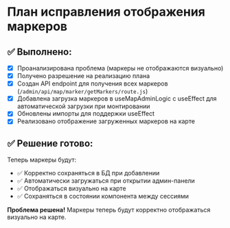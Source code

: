 # План исправления отображения маркеров

## ✅ Выполнено:
- [x] Проанализирована проблема (маркеры не отображаются визуально)
- [x] Получено разрешение на реализацию плана
- [x] Создан API endpoint для получения всех маркеров (`/admin/api/map/marker/getMarkers/route.js`)
- [x] Добавлена загрузка маркеров в useMapAdminLogic с useEffect для автоматической загрузки при монтировании
- [x] Обновлены импорты для поддержки useEffect
- [x] Реализовано отображение загруженных маркеров на карте

## ✅ Решение готово:
Теперь маркеры будут:
- ✅ Корректно сохраняться в БД при добавлении
- ✅ Автоматически загружаться при открытии админ-панели
- ✅ Отображаться визуально на карте
- ✅ Сохраняться в состоянии компонента между сессиями

**Проблема решена!** Маркеры теперь будут корректно отображаться визуально на карте.
